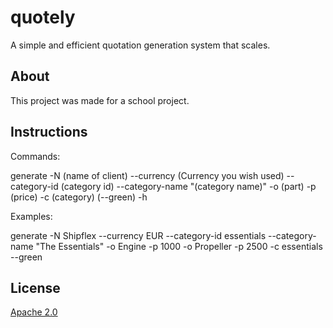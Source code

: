 # quotely

A simple and efficient quotation generation system that scales.

## About

This project was made for a school project.

## Instructions

Commands:

generate -N (name of client) --currency (Currency you wish used) --category-id (category id) --category-name "(category name)" -o (part) -p (price) -c (category) (--green)
-h

Examples:

generate -N Shipflex --currency EUR --category-id essentials --category-name "The Essentials" -o Engine -p 1000 -o Propeller -p 2500 -c essentials --green

## License

[Apache 2.0](./LICENSE)
